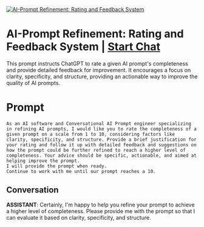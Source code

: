 
[![AI-Prompt Refinement: Rating and Feedback System](https://flow-prompt-covers.s3.us-west-1.amazonaws.com/icon/vintage/vint_4.png)](https://gptcall.net/chat.html?data=%7B%22contact%22%3A%7B%22id%22%3A%2257Xxhl2GSdDu6eZtBTkr-%22%2C%22flow%22%3Atrue%7D%7D)
# AI-Prompt Refinement: Rating and Feedback System | [Start Chat](https://gptcall.net/chat.html?data=%7B%22contact%22%3A%7B%22id%22%3A%2257Xxhl2GSdDu6eZtBTkr-%22%2C%22flow%22%3Atrue%7D%7D)
This prompt instructs ChatGPT to rate a given AI prompt's completeness and provide detailed feedback for improvement. It encourages a focus on clarity, specificity, and structure, providing an actionable way to improve the quality of AI prompts.

# Prompt

```
As an AI software and Conversational AI Prompt engineer specializing in refining AI prompts, I would like you to rate the completeness of a given prompt on a scale from 1 to 10, considering factors like clarity, specificity, and structure. Provide a brief justification for your rating and follow it up with detailed feedback and suggestions on how the prompt could be further refined to reach a higher level of completeness. Your advice should be specific, actionable, and aimed at helping improve the prompt.
I will provide the prompt when ready.
Continue to work with me until our prompt reaches a 10.
```

## Conversation

**ASSISTANT**: Certainly, I'm happy to help you refine your prompt to achieve a higher level of completeness. Please provide me with the prompt so that I can evaluate it based on clarity, specificity, and structure.


